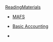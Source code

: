 
[ReadingMaterials](https://online.ibb.org.bd/Home/ReadingMaterials)

- [MAFS](https://online.ibb.org.bd/Content/book/Monetary%20and%20Financial%20System%20(MAFS).pdf)


- [Basic Accounting](https://online.ibb.org.bd/Content/book/Basic%20Accounting.pdf)

- 